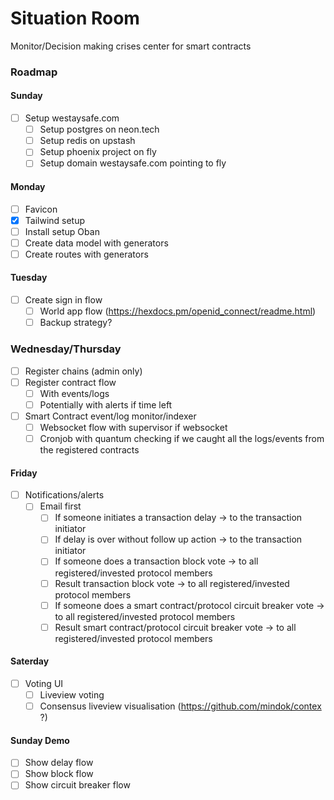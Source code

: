 # Situation Room

Monitor/Decision making crises center for smart contracts

### Roadmap

#### Sunday
- [ ] Setup westaysafe.com
  - [ ] Setup postgres on neon.tech
  - [ ] Setup redis on upstash
  - [ ] Setup phoenix project on fly
  - [ ] Setup domain westaysafe.com pointing to fly

#### Monday
- [ ] Favicon
- [x] Tailwind setup 
- [ ] Install setup Oban 
- [ ] Create data model with generators
- [ ] Create routes with generators

#### Tuesday
- [ ] Create sign in flow 
  - [ ] World app flow (https://hexdocs.pm/openid_connect/readme.html)
  - [ ] Backup strategy?  

### Wednesday/Thursday
- [ ] Register chains (admin only)
- [ ] Register contract flow
  - [ ] With events/logs
  - [ ] Potentially with alerts if time left
- [ ] Smart Contract event/log monitor/indexer
  - [ ] Websocket flow with supervisor if websocket 
  - [ ] Cronjob with quantum checking if we caught all the logs/events from the registered contracts

#### Friday
- [ ] Notifications/alerts
  - [ ] Email first
    - [ ] If someone initiates a transaction delay -> to the transaction initiator
    - [ ] If delay is over without follow up action -> to the transaction initiator
    - [ ] If someone does a transaction block vote -> to all registered/invested protocol members
    - [ ] Result transaction block vote -> to all registered/invested protocol members
    - [ ] If someone does a smart contract/protocol circuit breaker vote -> to all registered/invested protocol members
    - [ ] Result smart contract/protocol circuit breaker vote -> to all registered/invested protocol members

#### Saterday
- [ ] Voting UI
  - [ ] Liveview voting
  - [ ] Consensus liveview visualisation (https://github.com/mindok/contex ?)

#### Sunday Demo
- [ ] Show delay flow
- [ ] Show block flow
- [ ] Show circuit breaker flow

